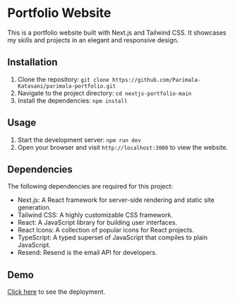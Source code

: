 # Portfolio Website

This is a portfolio website built with Next.js and Tailwind CSS. It showcases my skills and projects in an elegant and responsive design.

## Installation

1. Clone the repository: `git clone https://github.com/Parimala-Katasani/parimala-portfolio.git`
2. Navigate to the project directory: `cd nextjs-portfolio-main`
3. Install the dependencies: `npm install`

## Usage

1. Start the development server: `npm run dev`
2. Open your browser and visit `http://localhost:3000` to view the website.

## Dependencies

The following dependencies are required for this project:

- Next.js: A React framework for server-side rendering and static site generation.
- Tailwind CSS: A highly customizable CSS framework.
- React: A JavaScript library for building user interfaces.
- React Icons: A collection of popular icons for React projects.
- TypeScript: A typed superset of JavaScript that compiles to plain JavaScript.
- Resend: Resend is the email API for developers.

## Demo
[Click here](https://parimala-nextjs-portfolio.vercel.app/) to see the deployment.
